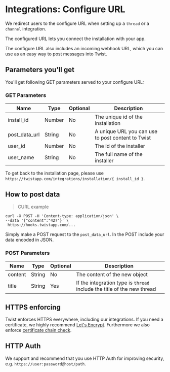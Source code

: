 # Integrations: Configure URL

We redirect users to the configure URL when setting up a `thread` or a `channel` integration.

The configured URL lets you connect the installation with your app.

The configure URL also includes an incoming webhook URL, which you can use as an easy way to post messages into Twist.


## Parameters you'll get

You'll get following GET parameters served to your configure URL:


### GET Parameters
| Name | Type | Optional | Description |
| --- | --- | --- | --- |
| install_id | Number | No | The unique id of the installation |
| post_data_url | String | No | A unique URL you can use to post content to Twist |
| user_id | Number | No | The id of the installer |
| user_name | String | No | The full name of the installer |

To get back to the installation page, please use `https://twistapp.com/integrations/installation/{ install_id }`.


## How to post data

> CURL example

```shell
curl -X POST -H 'Content-type: application/json' \
--data '{"content":"42?"}' \
 https://hooks.twistapp.com/...
```

Simply make a POST request to the `post_data_url`. In the POST include your data encoded in JSON.

### POST Parameters
| Name | Type | Optional | Description |
| --- | --- | --- | --- |
| content | String | No | The content of the new object |
| title | String | Yes | If the integration type is `thread` include the title of the new thread |


## HTTPS enforcing

Twist enforces HTTPS everywhere, including our integrations. If you need a certificate, we highly recommend [Let's Encrypt](https://letsencrypt.org/). Furthermore we also enforce [certificate chain check](https://support.dnsimple.com/articles/what-is-ssl-certificate-chain/).


## HTTP Auth

We support and recommend that you use HTTP Auth for improving security, e.g. `https://user:password@host/path`.
